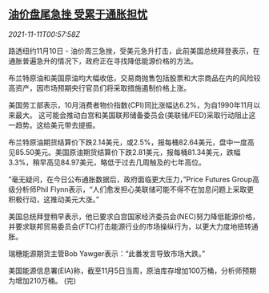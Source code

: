 <!--1636592463000-->
[油价盘尾急挫 受累于通胀担忧](https://cn.reuters.com/article/oil-close-1110-wedn-idCNKBS2HW027)
------

<div><i>2021-11-11T00:57:58Z</i></div><p>路透纽约11月10日 - 油价周三急挫，受美元急升打击，此前美国总统拜登表示，在通胀普遍急升的情况下，政府正在寻找降低能源价格的方法。</p><p>布兰特原油和美国原油均大幅收低，交易商抛售包括股票和大宗商品在内的风险较高资产，因市场预期央行官员们将采取措施遏制价格上涨。</p><p>美国劳工部表示，10月消费者物价指数(CPI)同比涨幅达6.2%，为自1990年11月以来最大。 这可能会推动白宫和美国联邦储备委员会(美联储/FED)采取行动阻止这一趋势。这给美元带去提振。</p><p>布兰特原油期货结算价下跌2.14美元，或2.5%，报每桶82.64美元，盘中一度高见85.50美元。美国原油期货结算价下跌2.81美元，报每桶81.34美元，跌幅3.3%，稍早高见84.97美元，略低于过去几周触及的七年高位。</p><p>”毫无疑问，在今日公布通胀数据后，政府面临更大压力，”Price Futures Group高级分析师Phil Flynn表示，“人们愈发担心美联储可能不得不在加息问题上采取更积极行动，这推动美元大涨。”</p><p>美国总统拜登稍早表示，他已要求白宫国家经济委员会(NEC)努力降低能源价格，并要求联邦贸易委员会(FTC)打击能源行业的市场操纵行为，以更大力度地扭转通胀。</p><p>瑞穗能源期货主管Bob Yawger表示：“此番发言导致市场大跌。”</p><p>美国能源信息署(EIA)称，截至11月5日当周，原油库存增加100万桶，分析师预期为增加210万桶。 (完)</p>
